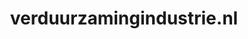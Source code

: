 ---
layout: post
title: "verduurzamingindustrie.nl"
internal_url: "/dutchgov/verduurzamingindustrie.nl.html"
subdomains_count: 2
all_subdomains_count: 2
urls_count: 2
ssl_rank: 0
http_rank: 70
url_link: /data/verduurzamingindustrie.nl/urls.txt
all_subdomains_link: /data/verduurzamingindustrie.nl/all_subdomains.txt
subdomains_link: /data/verduurzamingindustrie.nl/subdomains.txt
categories: dutchgov
---